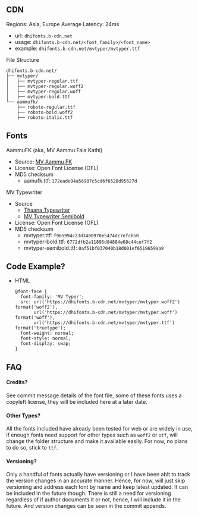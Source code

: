 CDN
---

Regions: Asia, Europe
Average Latency: 24ms

- url: `dhifonts.b-cdn.net`
- usage: `dhifonts.b-cdn.net/<font_family>/<font_name>`
- example: `dhifonts.b-cdn.net/mvtyper/mvtyper.ttf`

File Structure
```
dhifonts.b-cdn.net/
├── mvtyper/
│   ├── mvtyper-regular.ttf
│   ├── mvtyper-regular.woff2
│   ├── mvtyper-regular.woff
│   ├── mvtyper-bold.ttf
└── aammufk/
    ├── roboto-regular.ttf
    ├── roboto-bold.woff2
    ├── roboto-italic.ttf
```

Fonts
-----
AammuFK (aka, MV Aammu Fala Kathi)
- Source: [MV Aammu FK](https://www.hassanhameed.com/thaana-fonts/mv-aammufk/)
- License: Open Font License (OFL)
- MD5 checksum
  - aamufk.ttf: `172eade94a56987c5cd6f6520d95627d`

MV Typewriter
- Source
  - [Thaana Typewriter](https://www.hassanhameed.com/thaana-fonts/thaana-typewriter-font/)
  - [MV Typewriter Semibold](https://www.hassanhameed.com/thaana-fonts/mv-typewriter-semibold/)
- License: Open Font License (OFL)
- MD5 checksum
  - mvtyper.ttf: `f965994c23d3400970e5474dc7efcb50`
  - mvtyper-bold.ttf: `6772dfb2a11895d84884e68c44cef7f2`
  - mvtyper-semibold.ttf: `0af51bf037040b18d001ef65196599a9`

Code Example?
-------------
- HTML
  ```
  @font-face {
    font-family: 'MV Typer';
    src: url('https://dhifonts.b-cdn.net/mvtyper/mvtyper.woff2') format('woff2'),
         url('https://dhifonts.b-cdn.net/mvtyper/mvtyper.woff') format('woff'),
         url('https://dhifonts.b-cdn.net/mvtyper/mvtyper.ttf') format('truetype');
    font-weight: normal;
    font-style: normal;
    font-display: swap;
  }
  ```

FAQ
---
#### Credits?
See commit message details of the font file, some of these fonts uses a copyleft license, they will be included here at a later date.

#### Other Types?
All the fonts included have already been tested for web or are widely in use, if enough fonts need support for other types such as `woff2` or `otf`, 
will change the folder structure and make it available easily. For now, no plans to do so, stick to `ttf`.

#### Versioning?
Only a handful of fonts actually have versioning or I have been ablt to track the version changes in an accurate manner. Hence, for now, will
just skip versioning and address each font by name and keep latest updated. It can be included in the future though. There is still a need for versioning
regardless of if author documents it or not, hence, I will include it in the future. And version changes can be seen in the commit appends.
